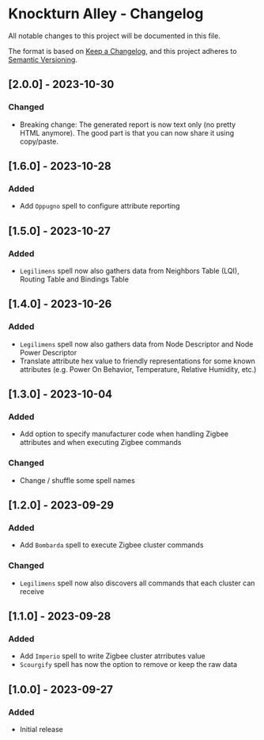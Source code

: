 # Knockturn Alley - Changelog

All notable changes to this project will be documented in this file.

The format is based on [Keep a Changelog](https://keepachangelog.com/en/1.0.0/),
and this project adheres to [Semantic Versioning](https://semver.org/spec/v2.0.0.html).

## [2.0.0] - 2023-10-30
### Changed
- Breaking change: The generated report is now text only (no pretty HTML anymore). The good part is that you can now share it using copy/paste.

## [1.6.0] - 2023-10-28
### Added
- Add `Oppugno` spell to configure attribute reporting

## [1.5.0] - 2023-10-27
### Added
- `Legilimens` spell now also gathers data from Neighbors Table (LQI), Routing Table and Bindings Table

## [1.4.0] - 2023-10-26
### Added
- `Legilimens` spell now also gathers data from Node Descriptor and Node Power Descriptor
- Translate attribute hex value to friendly representations for some known attributes (e.g. Power On Behavior, Temperature, Relative Humidity, etc.)

## [1.3.0] - 2023-10-04
### Added
- Add option to specify manufacturer code when handling Zigbee attributes and when executing Zigbee commands

### Changed
- Change / shuffle some spell names

## [1.2.0] - 2023-09-29
### Added
- Add `Bombarda` spell to execute Zigbee cluster commands

### Changed
- `Legilimens` spell now also discovers all commands that each cluster can receive

## [1.1.0] - 2023-09-28
### Added
- Add `Imperio` spell to write Zigbee cluster atrributes value
- `Scourgify` spell has now the option to remove or keep the raw data

## [1.0.0] - 2023-09-27
### Added
- Initial release
